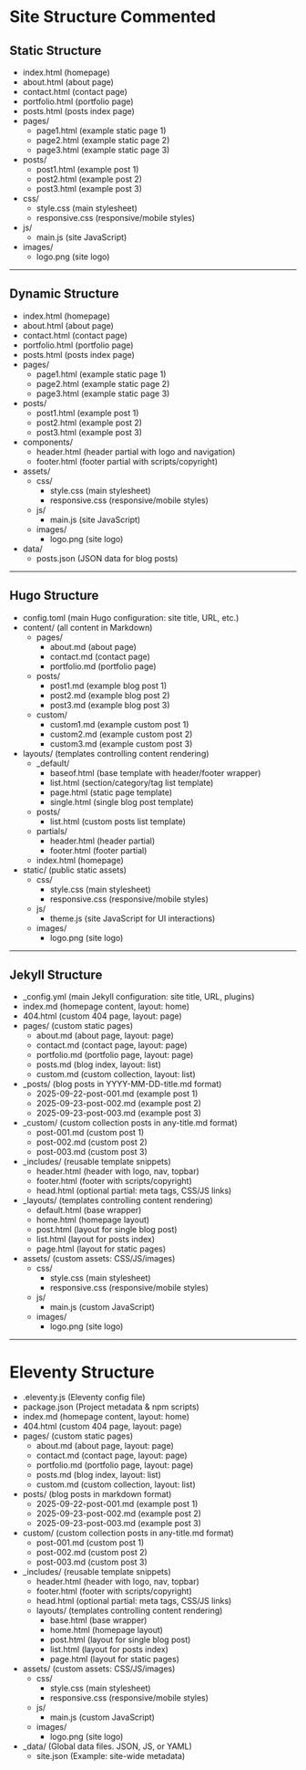 # Site Structure Commented

## Static Structure
- index.html (homepage)
- about.html (about page)
- contact.html (contact page)
- portfolio.html (portfolio page)
- posts.html (posts index page)
- pages/
  - page1.html (example static page 1)
  - page2.html (example static page 2)
  - page3.html (example static page 3)
- posts/
  - post1.html (example post 1)
  - post2.html (example post 2)
  - post3.html (example post 3)
- css/
  - style.css (main stylesheet)
  - responsive.css (responsive/mobile styles)
- js/
  - main.js (site JavaScript)
- images/
  - logo.png (site logo)

---

## Dynamic Structure
- index.html (homepage)
- about.html (about page)
- contact.html (contact page)
- portfolio.html (portfolio page)
- posts.html (posts index page)
- pages/
  - page1.html (example static page 1)
  - page2.html (example static page 2)
  - page3.html (example static page 3)
- posts/
  - post1.html (example post 1)
  - post2.html (example post 2)
  - post3.html (example post 3)
- components/
  - header.html (header partial with logo and navigation)
  - footer.html (footer partial with scripts/copyright)
- assets/
  - css/
    - style.css (main stylesheet)
    - responsive.css (responsive/mobile styles)
  - js/
    - main.js (site JavaScript)
  - images/
    - logo.png (site logo)
- data/
  - posts.json (JSON data for blog posts)

---

## Hugo Structure
- config.toml (main Hugo configuration: site title, URL, etc.)
- content/ (all content in Markdown)
  - pages/
    - about.md (about page)
    - contact.md (contact page)
    - portfolio.md (portfolio page)
  - posts/
    - post1.md (example blog post 1)
    - post2.md (example blog post 2)
    - post3.md (example blog post 3)
  - custom/
    - custom1.md (example custom post 1)
    - custom2.md (example custom post 2)
    - custom3.md (example custom post 3)  
- layouts/ (templates controlling content rendering)
  - _default/
    - baseof.html (base template with header/footer wrapper)
    - list.html (section/category/tag list template)
    - page.html (static page template)
    - single.html (single blog post template)
  - posts/
    - list.html (custom posts list template)
  - partials/
    - header.html (header partial)
    - footer.html (footer partial)
  - index.html (homepage)
- static/ (public static assets)
  - css/
    - style.css (main stylesheet)
    - responsive.css (responsive/mobile styles)
  - js/
    - theme.js (site JavaScript for UI interactions)
  - images/
    - logo.png (site logo)

---

## Jekyll Structure
- _config.yml (main Jekyll configuration: site title, URL, plugins)
- index.md (homepage content, layout: home)
- 404.html (custom 404 page, layout: page)
- pages/ (custom static pages)
  - about.md (about page, layout: page)
  - contact.md (contact page, layout: page)
  - portfolio.md (portfolio page, layout: page)
  - posts.md (blog index, layout: list)
  - custom.md (custom collection, layout: list)
- _posts/ (blog posts in YYYY-MM-DD-title.md format)
  - 2025-09-22-post-001.md (example post 1)
  - 2025-09-23-post-002.md (example post 2)
  - 2025-09-23-post-003.md (example post 3)
- _custom/ (custom collection posts in any-title.md format)
  - post-001.md (custom post 1)
  - post-002.md (custom post 2)
  - post-003.md (custom post 3)
- _includes/ (reusable template snippets)
  - header.html (header with logo, nav, topbar)
  - footer.html (footer with scripts/copyright)
  - head.html (optional <head> partial: meta tags, CSS/JS links)
- _layouts/ (templates controlling content rendering)
  - default.html (base wrapper)
  - home.html (homepage layout)
  - post.html (layout for single blog post)
  - list.html (layout for posts index)
  - page.html (layout for static pages)
- assets/ (custom assets: CSS/JS/images)
  - css/
    - style.css (main stylesheet)
    - responsive.css (responsive/mobile styles)
  - js/
    - main.js (custom JavaScript)
  - images/
    - logo.png (site logo)

---

# Eleventy Structure

- .eleventy.js (Eleventy config file)
- package.json (Project metadata & npm scripts)
- index.md (homepage content, layout: home)
- 404.html (custom 404 page, layout: page)
- pages/ (custom static pages)
  - about.md (about page, layout: page)
  - contact.md (contact page, layout: page)
  - portfolio.md (portfolio page, layout: page)
  - posts.md (blog index, layout: list)
  - custom.md (custom collection, layout: list)
- posts/ (blog posts in markdown format)
  - 2025-09-22-post-001.md (example post 1)
  - 2025-09-23-post-002.md (example post 2)
  - 2025-09-23-post-003.md (example post 3)
- custom/ (custom collection posts in any-title.md format)
  - post-001.md (custom post 1)
  - post-002.md (custom post 2)
  - post-003.md (custom post 3)
- _includes/ (reusable template snippets)
  - header.html (header with logo, nav, topbar)
  - footer.html (footer with scripts/copyright)
  - head.html (optional <head> partial: meta tags, CSS/JS links)
  - layouts/ (templates controlling content rendering)
    - base.html (base wrapper)
    - home.html (homepage layout)
    - post.html (layout for single blog post)
    - list.html (layout for posts index)
    - page.html (layout for static pages)
- assets/ (custom assets: CSS/JS/images)
  - css/
    - style.css (main stylesheet)
    - responsive.css (responsive/mobile styles)
  - js/
    - main.js (custom JavaScript)
  - images/
    - logo.png (site logo)
- _data/ (Global data files. JSON, JS, or YAML)
  - site.json (Example: site-wide metadata)
